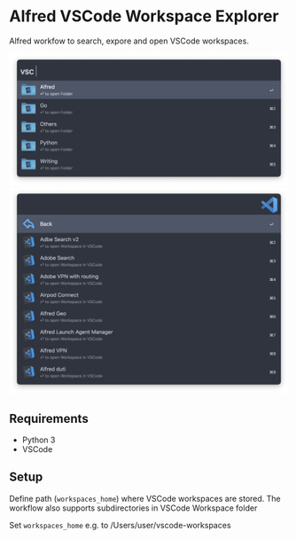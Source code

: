 # Alfred VSCode Workspace Explorer

Alfred workfow to search, expore and open VSCode workspaces. 

<img src="README.assets/Screenshot%202022-10-14%20at%2008.50.08.png" alt="Screenshot 2022-10-14 at 08.50.08" style="zoom:50%;" />

<img src="README.assets/Screenshot%202022-10-14%20at%2008.50.15.png" alt="Screenshot 2022-10-14 at 08.50.15" style="zoom:50%;" />

## Requirements

* Python 3
* VSCode

## Setup

Define path (`workspaces_home`) where VSCode workspaces are stored. The workflow also supports subdirectories in VSCode Workspace folder

Set `workspaces_home` e.g. to /Users/user/vscode-workspaces
